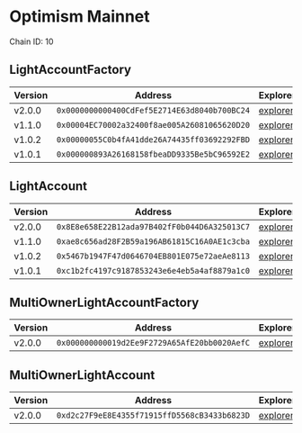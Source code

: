 # Optimism Mainnet

Chain ID: 10

## LightAccountFactory

| Version | Address                                      | Explorer                                                                                       | Salt                                                                 | Run                                                                        |
| ------- | -------------------------------------------- | ---------------------------------------------------------------------------------------------- | -------------------------------------------------------------------- | -------------------------------------------------------------------------- |
| v2.0.0  | `0x0000000000400CdFef5E2714E63d8040b700BC24` | [explorer](https://optimistic.etherscan.io/address/0x0000000000400CdFef5E2714E63d8040b700BC24) | `0x00000000000000000000000000000000000000005f1ffd9d31306e056bcc959b` | [run](./broadcast/Deploy_LightAccountFactory.s.sol/10/run-1714101700.json) |
| v1.1.0  | `0x00004EC70002a32400f8ae005A26081065620D20` | [explorer](https://optimistic.etherscan.io/address/0x00004EC70002a32400f8ae005A26081065620D20) | `0x4e59b44847b379578588920ca78fbf26c0b4956c3406f3bdc271500000c2f72f` | [run](./broadcast/Deploy_LightAccountFactory.s.sol/10/run-1704916308.json) |
| v1.0.2  | `0x00000055C0b4fA41dde26A74435ff03692292FBD` | [explorer](https://optimistic.etherscan.io/address/0x00000055C0b4fA41dde26A74435ff03692292FBD) | `0x4e59b44847b379578588920ca78fbf26c0b4956c3406f3bdc271500000c2f72f` | [run](./broadcast/Deploy_LightAccountFactory.s.sol/10/run-1699398298.json) |
| v1.0.1  | `0x000000893A26168158fbeaDD9335Be5bC96592E2` | [explorer](https://optimistic.etherscan.io/address/0x000000893A26168158fbeaDD9335Be5bC96592E2) | `0x7845d3459c316000001d6f83`                                         | [run](./broadcast/Deploy_LightAccountFactory.s.sol/10/run-1696379892.json) |

## LightAccount

| Version | Address                                      | Explorer                                                                                       | Run                                                                        |
| ------- | -------------------------------------------- | ---------------------------------------------------------------------------------------------- | -------------------------------------------------------------------------- |
| v2.0.0  | `0x8E8e658E22B12ada97B402fF0b044D6A325013C7` | [explorer](https://optimistic.etherscan.io/address/0x8E8e658E22B12ada97B402fF0b044D6A325013C7) | [run](./broadcast/Deploy_LightAccountFactory.s.sol/10/run-1714101700.json) |
| v1.1.0  | `0xae8c656ad28F2B59a196AB61815C16A0AE1c3cba` | [explorer](https://optimistic.etherscan.io/address/0xae8c656ad28F2B59a196AB61815C16A0AE1c3cba) | [run](./broadcast/Deploy_LightAccountFactory.s.sol/10/run-1704916308.json) |
| v1.0.2  | `0x5467b1947F47d0646704EB801E075e72aeAe8113` | [explorer](https://optimistic.etherscan.io/address/0x5467b1947F47d0646704EB801E075e72aeAe8113) | [run](./broadcast/Deploy_LightAccountFactory.s.sol/10/run-1699398298.json) |
| v1.0.1  | `0xc1b2fc4197c9187853243e6e4eb5a4af8879a1c0` | [explorer](https://optimistic.etherscan.io/address/0xc1b2fc4197c9187853243e6e4eb5a4af8879a1c0) | [run](./broadcast/Deploy_LightAccountFactory.s.sol/10/run-1696379892.json) |

## MultiOwnerLightAccountFactory

| Version | Address                                      | Explorer                                                                                       | Salt                                                                 | Run                                                                                  |
| ------- | -------------------------------------------- | ---------------------------------------------------------------------------------------------- | -------------------------------------------------------------------- | ------------------------------------------------------------------------------------ |
| v2.0.0  | `0x000000000019d2Ee9F2729A65AfE20bb0020AefC` | [explorer](https://optimistic.etherscan.io/address/0x000000000019d2Ee9F2729A65AfE20bb0020AefC) | `0x0000000000000000000000000000000000000000bb3ab048b3f4ef2620ea0163` | [run](./broadcast/Deploy_MultiOwnerLightAccountFactory.s.sol/10/run-1714102996.json) |

## MultiOwnerLightAccount

| Version | Address                                      | Explorer                                                                                       | Run                                                                                  |
| ------- | -------------------------------------------- | ---------------------------------------------------------------------------------------------- | ------------------------------------------------------------------------------------ |
| v2.0.0  | `0xd2c27F9eE8E4355f71915ffD5568cB3433b6823D` | [explorer](https://optimistic.etherscan.io/address/0xd2c27F9eE8E4355f71915ffD5568cB3433b6823D) | [run](./broadcast/Deploy_MultiOwnerLightAccountFactory.s.sol/10/run-1714102996.json) |
